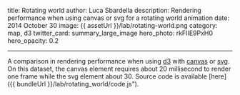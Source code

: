 title: Rotating world
author: Luca Sbardella
description: Rendering performance when using canvas or svg for a rotating world animation
date: 2014 October 30
image: {{ assetUrl }}/lab/rotating-world.png
category: map, d3
twitter_card: summary_large_image
hero_photo: rkFIIE9PxH0
hero_opacity: 0.2

---

<script src="{{ bundleUrl }}/lab/rotating_world/code.js"
  geometry="{{ assetUrl }}/lab/world-topo.json"
  aspectratio="70%">
</script>

A comparison in rendering performance when using [d3](https://d3js.org/) with
[canvas](http://en.wikipedia.org/wiki/Canvas_element) or [svg](http://en.wikipedia.org/wiki/Scalable_Vector_Graphics).
On this dataset, the canvas element requires about 20 millisecond to render one
frame while the svg element about 30.
Source code is available [here]({{ bundleUrl }}/lab/rotating_world/code.js").
